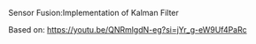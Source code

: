 Sensor Fusion:Implementation of Kalman Filter

Based on: https://youtu.be/QNRmlgdN-eg?si=jYr_g-eW9Uf4PaRc